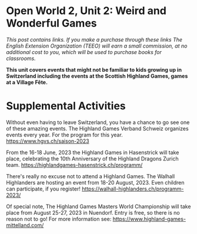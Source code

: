 

# Open World 2, Unit 2: Weird and Wonderful Games
*This post contains links. If you make a purchase through these links The English Extension Organization (TEEO) will earn a small commission, at no additional cost to you, which will be used to purchase books for classrooms.*

**This unit covers events that might not be familiar to kids growing up in Switzerland including the events at the Scottish Highland Games, games at a Village Fête.**


# Supplemental Activities

 Without even having to leave Switzerland, you have a chance to go see one of these amazing events.  The Highland Games Verband Schweiz organizes events every year.  For the program for this year.  https://www.hgvs.ch/saison-2023

From the 16-18 June, 2023 the Highland Games in Hasenstrick will take place, celebrating the 10th Anniversary of the Highland Dragons Zurich team.  https://highlandgames-hasenstrick.ch/programm/

There's really no excuse not to attend a Highland Games.  The Walhall Highlanders are hosting an event from 18-20 August, 2023.  Even children can participate, if you register!  https://walhall-highlanders.ch/programm-2023/

Of special note, The Highland Games Masters World Championship will take place from August 25-27, 2023 in Nuendorf.  Entry is free, so there is no reason not to go!  For more information see: https://www.highland-games-mittelland.com/



<!--stackedit_data:
eyJoaXN0b3J5IjpbLTUxODI4Mjk5MywxMTk5Nzg3NTM3LC0xMT
M1NDYwNTA3XX0=
-->